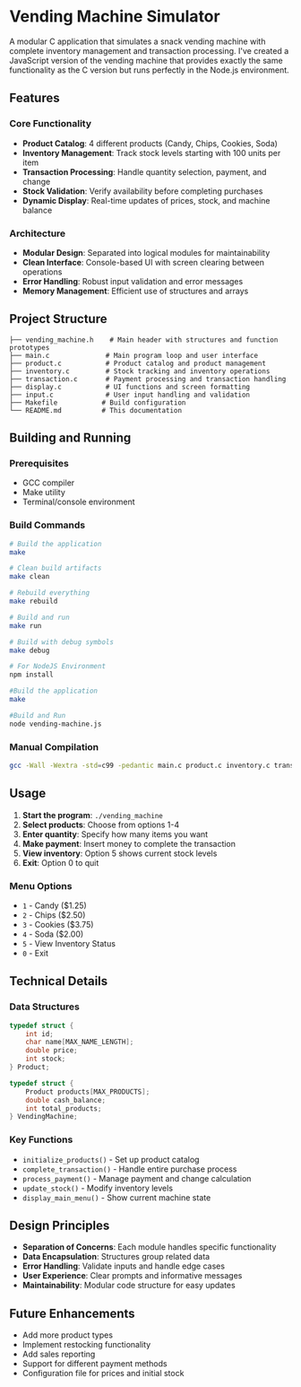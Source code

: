 # Vending Machine Simulator

A modular C application that simulates a snack vending machine with complete inventory management and transaction processing. I've created a JavaScript version of the vending machine that provides exactly the same functionality as the C version but runs perfectly in the Node.js environment. 

## Features

### Core Functionality
- **Product Catalog**: 4 different products (Candy, Chips, Cookies, Soda)
- **Inventory Management**: Track stock levels starting with 100 units per item
- **Transaction Processing**: Handle quantity selection, payment, and change
- **Stock Validation**: Verify availability before completing purchases
- **Dynamic Display**: Real-time updates of prices, stock, and machine balance

### Architecture
- **Modular Design**: Separated into logical modules for maintainability
- **Clean Interface**: Console-based UI with screen clearing between operations
- **Error Handling**: Robust input validation and error messages
- **Memory Management**: Efficient use of structures and arrays

## Project Structure

```
├── vending_machine.h    # Main header with structures and function prototypes
├── main.c              # Main program loop and user interface
├── product.c           # Product catalog and product management
├── inventory.c         # Stock tracking and inventory operations
├── transaction.c       # Payment processing and transaction handling
├── display.c           # UI functions and screen formatting
├── input.c             # User input handling and validation
├── Makefile           # Build configuration
└── README.md          # This documentation
```

## Building and Running

### Prerequisites
- GCC compiler
- Make utility
- Terminal/console environment

### Build Commands

```bash
# Build the application
make

# Clean build artifacts
make clean

# Rebuild everything
make rebuild

# Build and run
make run

# Build with debug symbols
make debug

# For NodeJS Environment
npm install

#Build the application
make

#Build and Run
node vending-machine.js
```

### Manual Compilation
```bash
gcc -Wall -Wextra -std=c99 -pedantic main.c product.c inventory.c transaction.c display.c input.c -o vending_machine
```

## Usage

1. **Start the program**: `./vending_machine`
2. **Select products**: Choose from options 1-4
3. **Enter quantity**: Specify how many items you want
4. **Make payment**: Insert money to complete the transaction
5. **View inventory**: Option 5 shows current stock levels
6. **Exit**: Option 0 to quit

### Menu Options
- `1` - Candy ($1.25)
- `2` - Chips ($2.50)
- `3` - Cookies ($3.75)
- `4` - Soda ($2.00)
- `5` - View Inventory Status
- `0` - Exit

## Technical Details

### Data Structures
```c
typedef struct {
    int id;
    char name[MAX_NAME_LENGTH];
    double price;
    int stock;
} Product;

typedef struct {
    Product products[MAX_PRODUCTS];
    double cash_balance;
    int total_products;
} VendingMachine;
```

### Key Functions
- `initialize_products()` - Set up product catalog
- `complete_transaction()` - Handle entire purchase process
- `process_payment()` - Manage payment and change calculation
- `update_stock()` - Modify inventory levels
- `display_main_menu()` - Show current machine state

## Design Principles

- **Separation of Concerns**: Each module handles specific functionality
- **Data Encapsulation**: Structures group related data
- **Error Handling**: Validate inputs and handle edge cases
- **User Experience**: Clear prompts and informative messages
- **Maintainability**: Modular code structure for easy updates

## Future Enhancements

- Add more product types
- Implement restocking functionality
- Add sales reporting
- Support for different payment methods
- Configuration file for prices and initial stock
